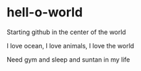 # hell-o-world
Starting github in the center of the world

I love ocean, I love animals, I love the world

Need gym and sleep and suntan in my life
